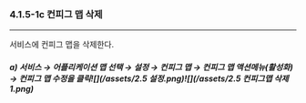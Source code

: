 ### 4.1.5-1c 컨피그 맵 삭제

---

서비스에 컨피그 맵을 삭제한다.

##### a\)    서비스 → 어플리케이션 맵 선택 → 설정 → 컨피그 맵 → 컨피그 맵 액션메뉴\(활성화\) →  컨피그 맵 수정을 클릭![](/assets/2.5 설정.png)![](/assets/2.5 컨피그맵 삭제 1.png)



